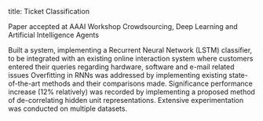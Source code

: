 title: Ticket Classification

Paper accepted at AAAI Workshop Crowdsourcing, Deep Learning and Artificial Intelligence Agents

Built a system, implementing a Recurrent Neural Network (LSTM) classifier, to be integrated with an existing online interaction system where customers entered their queries regarding hardware, software and e-mail related issues Overfitting in RNNs was addressed by implementing existing state-of-the-art methods and their comparisons made. Significance performance increase (12% relatively) was recorded by implementing a proposed method of de-correlating hidden unit representations. Extensive experimentation was conducted on multiple datasets.
